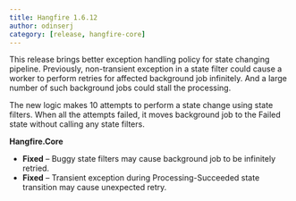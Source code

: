```yaml
---
title: Hangfire 1.6.12
author: odinserj
category: [release, hangfire-core]
---
```


This release brings better exception handling policy for state changing pipeline. Previously, non-transient exception in a state filter could cause a worker to perform retries for affected background job infinitely. And a large number of such background jobs could stall the processing.

The new logic makes 10 attempts to perform a state change using state filters. When all the attempts failed, it moves background job to the Failed state without calling any state filters.

**Hangfire.Core**

* **Fixed** – Buggy state filters may cause background job to be infinitely retried.
* **Fixed** – Transient exception during Processing-Succeeded state transition may cause unexpected retry.
